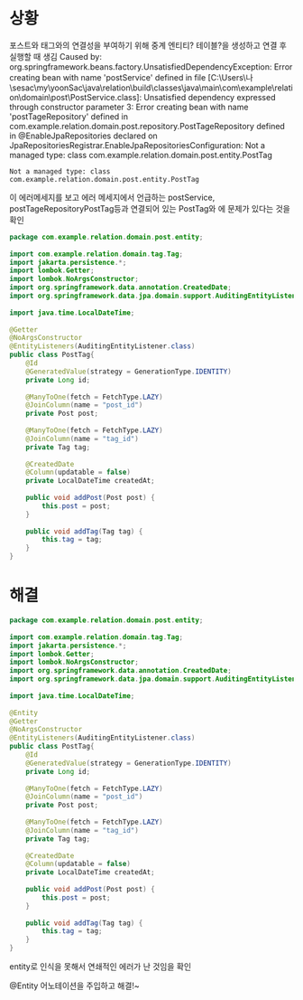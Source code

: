 
# 상황

포스트와 태그와의 연결성을 부여하기 위해
중계 엔티티? 테이블?을 생성하고 연결 후 실행할 때 생김
Caused by: org.springframework.beans.factory.UnsatisfiedDependencyException: Error creating bean with name 'postService' defined in file [C:\Users\나\sesac\my\yoonSac\java\relation\build\classes\java\main\com\example\relation\domain\post\PostService.class]: Unsatisfied dependency expressed through constructor parameter 3: Error creating bean with name 'postTageRepository' defined in com.example.relation.domain.post.repository.PostTageRepository defined in @EnableJpaRepositories declared on JpaRepositoriesRegistrar.EnableJpaRepositoriesConfiguration: Not a managed type: class com.example.relation.domain.post.entity.PostTag


```
Not a managed type: class com.example.relation.domain.post.entity.PostTag
```
이 에러메세지를 보고 에러 메세지에서 언급하는 postService,  postTageRepositoryPostTag등과 연결되어 있는 PostTag와 에 문제가 있다는 것을 확인 

```java
package com.example.relation.domain.post.entity;  
  
import com.example.relation.domain.tag.Tag;  
import jakarta.persistence.*;  
import lombok.Getter;  
import lombok.NoArgsConstructor;  
import org.springframework.data.annotation.CreatedDate;  
import org.springframework.data.jpa.domain.support.AuditingEntityListener;  
  
import java.time.LocalDateTime;  
  
@Getter  
@NoArgsConstructor  
@EntityListeners(AuditingEntityListener.class)  
public class PostTag{  
    @Id  
    @GeneratedValue(strategy = GenerationType.IDENTITY)  
    private Long id;  
  
    @ManyToOne(fetch = FetchType.LAZY)  
    @JoinColumn(name = "post_id")  
    private Post post;  
  
    @ManyToOne(fetch = FetchType.LAZY)  
    @JoinColumn(name = "tag_id")  
    private Tag tag;  
  
    @CreatedDate  
    @Column(updatable = false)  
    private LocalDateTime createdAt;  
  
    public void addPost(Post post) {  
        this.post = post;  
    }  
  
    public void addTag(Tag tag) {  
        this.tag = tag;  
    }  
}
```


# 해결
```java
package com.example.relation.domain.post.entity;  
  
import com.example.relation.domain.tag.Tag;  
import jakarta.persistence.*;  
import lombok.Getter;  
import lombok.NoArgsConstructor;  
import org.springframework.data.annotation.CreatedDate;  
import org.springframework.data.jpa.domain.support.AuditingEntityListener;  
  
import java.time.LocalDateTime;  
  
@Entity  
@Getter  
@NoArgsConstructor  
@EntityListeners(AuditingEntityListener.class)  
public class PostTag{  
    @Id  
    @GeneratedValue(strategy = GenerationType.IDENTITY)  
    private Long id;  
  
    @ManyToOne(fetch = FetchType.LAZY)  
    @JoinColumn(name = "post_id")  
    private Post post;  
  
    @ManyToOne(fetch = FetchType.LAZY)  
    @JoinColumn(name = "tag_id")  
    private Tag tag;  
  
    @CreatedDate  
    @Column(updatable = false)  
    private LocalDateTime createdAt;  
  
    public void addPost(Post post) {  
        this.post = post;  
    }  
  
    public void addTag(Tag tag) {  
        this.tag = tag;  
    }  
}
```
entity로 인식을 못해서 연쇄적인 에러가 난 것임을 확인

@Entity 어노테이션을 주입하고 해결!~